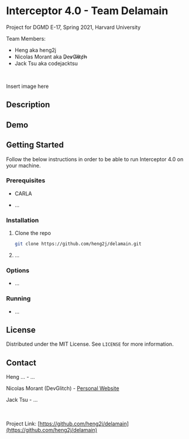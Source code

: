 # Interceptor 4.0 - Team Delamain

Project for DGMD E-17, Spring 2021, Harvard University

Team Members:
   * Heng aka heng2j
   * Nicolas Morant aka D̷e̵v̷G̸l̶i̸t̷c̸h̶
   * Jack Tsu aka codejacktsu

<br>

<!-- PROJECT LOGO -->
Insert image here

<!-- DESCRIPTION OF THE PROJECT -->
## Description


<!-- DEMO OF THE PROJECT -->
## Demo


<!-- GETTING STARTED -->
## Getting Started

Follow the below instructions in order to be able to run Interceptor 4.0 on your machine.

### Prerequisites

* CARLA

* ...

### Installation

1. Clone the repo
   ```sh
   git clone https://github.com/heng2j/delamain.git
   ```

2. ...


### Options

* ...

### Running

* ...


<!-- LICENSE -->
## License

Distributed under the MIT License. See `LICENSE` for more information.


<!-- CONTACT -->
## Contact

Heng ... - ...

Nicolas Morant (DevGlitch) - [Personal Website](https://www.nicolasmorant.com/)

Jack Tsu - ...

<br></br>
Project Link: [https://github.com/heng2j/delamain](https://github.com/heng2j/delamain)
